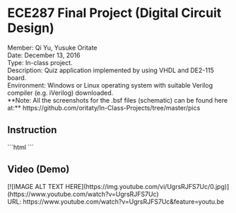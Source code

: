<h1>ECE287 Final Project (Digital Circuit Design)</h1>
Member: Qi Yu, Yusuke Oritate<br/>
Date: December 13, 2016<br/>
Type: In-class project. <br/>
Description: Quiz application implemented by using VHDL and DE2-115 board.<br/>
Environment: Windows or Linux operating system with suitable Verilog compiler (e.g. iVerilog) downloaded.<br/>
**Note: All the screenshots for the .bsf files (schematic) can be found here at:** https://github.com/oritaty/In-Class-Projects/tree/master/pics<br/>
<h2>Instruction</h2>
```html
```
<h2>Video (Demo)</h2>
[![IMAGE ALT TEXT HERE](https://img.youtube.com/vi/UgrsRJFS7Uc/0.jpg)](https://www.youtube.com/watch?v=UgrsRJFS7Uc)<br/>
URL: https://www.youtube.com/watch?v=UgrsRJFS7Uc&feature=youtu.be<br/>
